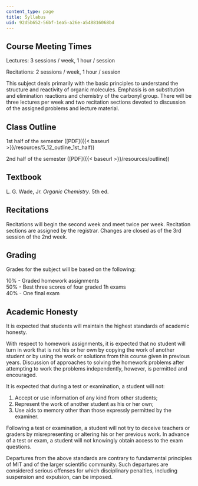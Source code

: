 ```yaml
---
content_type: page
title: Syllabus
uid: 92d5b652-56bf-1ea5-a26e-a548816068bd
---
```


Course Meeting Times
--------------------

Lectures: 3 sessions / week, 1 hour / session

Recitations: 2 sessions / week, 1 hour / session

This subject deals primarily with the basic principles to understand the structure and reactivity of organic molecules. Emphasis is on substitution and elimination reactions and chemistry of the carbonyl group. There will be three lectures per week and two recitation sections devoted to discussion of the assigned problems and lecture material.

Class Outline
-------------

1st half of the semester ([PDF]({{< baseurl >}}/resources/5_12_outline_1st_half))  
  
2nd half of the semester ([PDF]({{< baseurl >}}/resources/outline))

Textbook
--------

L. G. Wade, Jr. _Organic Chemistry_. 5th ed.

Recitations
-----------

Recitations will begin the second week and meet twice per week. Recitation sections are assigned by the registrar. Changes are closed as of the 3rd session of the 2nd week.

Grading
-------

Grades for the subject will be based on the following:

10% - Graded homework assignments  
50% - Best three scores of four graded 1h exams  
40% - One final exam

Academic Honesty
----------------

It is expected that students will maintain the highest standards of academic honesty.

With respect to homework assignments, it is expected that no student will turn in work that is not his or her own by copying the work of another student or by using the work or solutions from this course given in previous years. Discussion of approaches to solving the homework problems after attempting to work the problems independently, however, is permitted and encouraged.

It is expected that during a test or examination, a student will not:

1.  Accept or use information of any kind from other students;
2.  Represent the work of another student as his or her own;
3.  Use aids to memory other than those expressly permitted by the examiner.

Following a test or examination, a student will not try to deceive teachers or graders by misrepresenting or altering his or her previous work. In advance of a test or exam, a student will not knowingly obtain access to the exam questions.

Departures from the above standards are contrary to fundamental principles of MIT and of the larger scientific community. Such departures are considered serious offenses for which disciplinary penalties, including suspension and expulsion, can be imposed.